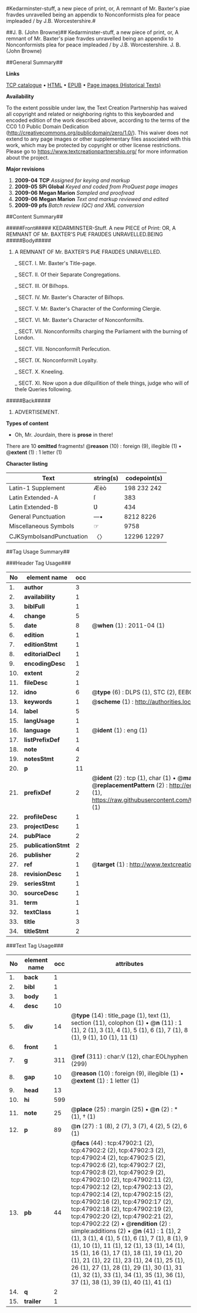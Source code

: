 #Kedarminster-stuff, a new piece of print, or, A remnant of Mr. Baxter's piae fravdes unravelled being an appendix to Nonconformists plea for peace impleaded / by J.B. Worcestershire.#

##J. B. (John Browne)##
Kedarminster-stuff, a new piece of print, or, A remnant of Mr. Baxter's piae fravdes unravelled being an appendix to Nonconformists plea for peace impleaded / by J.B. Worcestershire.
J. B. (John Browne)

##General Summary##

**Links**

[TCP catalogue](http://www.ota.ox.ac.uk/tcp/)  • 
[HTML](http://tei.it.ox.ac.uk/tcp/Texts-HTML/free/A29/A29834.html)  • 
[EPUB](http://tei.it.ox.ac.uk/tcp/Texts-EPUB/free/A29/A29834.epub) • 
[Page images (Historical Texts)](https://historicaltexts.jisc.ac.uk/eebo-11611489e)

**Availability**

To the extent possible under law, the Text Creation Partnership has waived all copyright and related or neighboring rights to this keyboarded and encoded edition of the work described above, according to the terms of the CC0 1.0 Public Domain Dedication (http://creativecommons.org/publicdomain/zero/1.0/). This waiver does not extend to any page images or other supplementary files associated with this work, which may be protected by copyright or other license restrictions. Please go to https://www.textcreationpartnership.org/ for more information about the project.

**Major revisions**

1. __2009-04__ __TCP__ *Assigned for keying and markup*
1. __2009-05__ __SPi Global__ *Keyed and coded from ProQuest page images*
1. __2009-06__ __Megan Marion__ *Sampled and proofread*
1. __2009-06__ __Megan Marion__ *Text and markup reviewed and edited*
1. __2009-09__ __pfs__ *Batch review (QC) and XML conversion*

##Content Summary##

#####Front#####
KEDARMINSTER-Stuff. A new PIECE of Print: OR, A REMNANT OF Mr. BAXTER'S PIÆ FRAƲDES UNRAVELLED.BEING
#####Body#####

1. A REMNANT OF Mr. BAXTER'S PIÆ FRAƲDES UNRAVELLED.

    _ SECT. I. Mr. Baxter's Title-page.

    _ SECT. II. Of their Separate Congregations.

    _ SECT. III. Of Biſhops.

    _ SECT. IV. Mr. Baxter's Character of Biſhops.

    _ SECT. V. Mr. Baxter's Character of the Conforming Clergie.

    _ SECT. VI. Mr. Baxter's Character of Nonconformiſts.

    _ SECT. VII. Nonconformiſts charging the Parliament with the burning of London.

    _ SECT. VIII. Nonconformiſt Perſecution.

    _ SECT. IX. Nonconformiſt Loyalty.

    _ SECT. X. Kneeling.

    _ SECT. XI. Now upon a due diſquiſition of theſe things, judge who will of theſe Queries following.

#####Back#####

1. ADVERTISEMENT.

**Types of content**

  * Oh, Mr. Jourdain, there is **prose** in there!

There are 10 **omitted** fragments! 
 @__reason__ (10) : foreign (9), illegible (1)  •  @__extent__ (1) : 1 letter (1)

**Character listing**


|Text|string(s)|codepoint(s)|
|---|---|---|
|Latin-1 Supplement|Æèò|198 232 242|
|Latin Extended-A|ſ|383|
|Latin Extended-B|Ʋ|434|
|General Punctuation|—•|8212 8226|
|Miscellaneous Symbols|☞|9758|
|CJKSymbolsandPunctuation|〈〉|12296 12297|

##Tag Usage Summary##

###Header Tag Usage###

|No|element name|occ|attributes|
|---|---|---|---|
|1.|__author__|3||
|2.|__availability__|1||
|3.|__biblFull__|1||
|4.|__change__|5||
|5.|__date__|8| @__when__ (1) : 2011-04 (1)|
|6.|__edition__|1||
|7.|__editionStmt__|1||
|8.|__editorialDecl__|1||
|9.|__encodingDesc__|1||
|10.|__extent__|2||
|11.|__fileDesc__|1||
|12.|__idno__|6| @__type__ (6) : DLPS (1), STC (2), EEBO-CITATION (1), OCLC (1), VID (1)|
|13.|__keywords__|1| @__scheme__ (1) : http://authorities.loc.gov/ (1)|
|14.|__label__|5||
|15.|__langUsage__|1||
|16.|__language__|1| @__ident__ (1) : eng (1)|
|17.|__listPrefixDef__|1||
|18.|__note__|4||
|19.|__notesStmt__|2||
|20.|__p__|11||
|21.|__prefixDef__|2| @__ident__ (2) : tcp (1), char (1)  •  @__matchPattern__ (2) : ([0-9\-]+):([0-9IVX]+) (1), (.+) (1)  •  @__replacementPattern__ (2) : http://eebo.chadwyck.com/downloadtiff?vid=$1&page=$2 (1), https://raw.githubusercontent.com/textcreationpartnership/Texts/master/tcpchars.xml#$1 (1)|
|22.|__profileDesc__|1||
|23.|__projectDesc__|1||
|24.|__pubPlace__|2||
|25.|__publicationStmt__|2||
|26.|__publisher__|2||
|27.|__ref__|1| @__target__ (1) : http://www.textcreationpartnership.org/docs/. (1)|
|28.|__revisionDesc__|1||
|29.|__seriesStmt__|1||
|30.|__sourceDesc__|1||
|31.|__term__|1||
|32.|__textClass__|1||
|33.|__title__|3||
|34.|__titleStmt__|2||


###Text Tag Usage###

|No|element name|occ|attributes|
|---|---|---|---|
|1.|__back__|1||
|2.|__bibl__|1||
|3.|__body__|1||
|4.|__desc__|10||
|5.|__div__|14| @__type__ (14) : title_page (1), text (1), section (11), colophon (1)  •  @__n__ (11) : 1 (1), 2 (1), 3 (1), 4 (1), 5 (1), 6 (1), 7 (1), 8 (1), 9 (1), 10 (1), 11 (1)|
|6.|__front__|1||
|7.|__g__|311| @__ref__ (311) : char:V (12), char:EOLhyphen (299)|
|8.|__gap__|10| @__reason__ (10) : foreign (9), illegible (1)  •  @__extent__ (1) : 1 letter (1)|
|9.|__head__|13||
|10.|__hi__|599||
|11.|__note__|25| @__place__ (25) : margin (25)  •  @__n__ (2) : * (1), † (1)|
|12.|__p__|89| @__n__ (27) : 1 (8), 2 (7), 3 (7), 4 (2), 5 (2), 6 (1)|
|13.|__pb__|44| @__facs__ (44) : tcp:47902:1 (2), tcp:47902:2 (2), tcp:47902:3 (2), tcp:47902:4 (2), tcp:47902:5 (2), tcp:47902:6 (2), tcp:47902:7 (2), tcp:47902:8 (2), tcp:47902:9 (2), tcp:47902:10 (2), tcp:47902:11 (2), tcp:47902:12 (2), tcp:47902:13 (2), tcp:47902:14 (2), tcp:47902:15 (2), tcp:47902:16 (2), tcp:47902:17 (2), tcp:47902:18 (2), tcp:47902:19 (2), tcp:47902:20 (2), tcp:47902:21 (2), tcp:47902:22 (2)  •  @__rendition__ (2) : simple:additions (2)  •  @__n__ (41) : 1 (1), 2 (1), 3 (1), 4 (1), 5 (1), 6 (1), 7 (1), 8 (1), 9 (1), 10 (1), 11 (1), 12 (1), 13 (1), 14 (1), 15 (1), 16 (1), 17 (1), 18 (1), 19 (1), 20 (1), 21 (1), 22 (1), 23 (1), 24 (1), 25 (1), 26 (1), 27 (1), 28 (1), 29 (1), 30 (1), 31 (1), 32 (1), 33 (1), 34 (1), 35 (1), 36 (1), 37 (1), 38 (1), 39 (1), 40 (1), 41 (1)|
|14.|__q__|2||
|15.|__trailer__|1||

